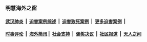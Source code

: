 
### 明慧海外之窗

####  [武汉肺炎](indexes/365.md?t=03101100) &nbsp;|&nbsp;  [迫害案例综述](indexes/328.md?t=03101100) &nbsp;|&nbsp; [迫害致死案例](indexes/277.md?t=03101100)  &nbsp;|&nbsp; [更多迫害案例](indexes/81.md?t=03101100)  &nbsp;|&nbsp; 
####  [时事评论](indexes/19.md?t=03101100) &nbsp;|&nbsp; [海外简讯](indexes/245.md?t=03101100)&nbsp;|&nbsp;  [社会支持](indexes/140.md?t=03101100) &nbsp;|&nbsp; [褒奖决议](indexes/282.md?t=03101100) &nbsp;|&nbsp; [社区报道](indexes/91.md?t=03101100)  &nbsp;|&nbsp; [天人之间](indexes/78.md?t=03101100) 

